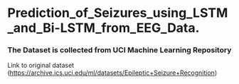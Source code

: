 # Prediction_of_Seizures_using_LSTM_and_Bi-LSTM_from_EEG_Data.
### The Dataset is collected from UCI Machine Learning Repository 
Link to original dataset (https://archive.ics.uci.edu/ml/datasets/Epileptic+Seizure+Recognition)

